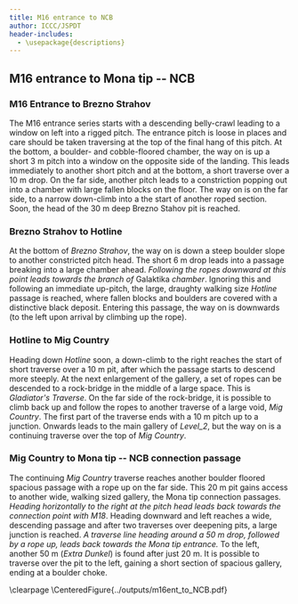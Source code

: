 ```yaml
---
title: M16 entrance to NCB
author: ICCC/JSPDT
header-includes:
  - \usepackage{descriptions}
---
```


## M16 entrance to Mona tip -- NCB

### M16 Entrance to Brezno Strahov

The M16 entrance series starts with a descending belly-crawl leading to a window on left into a rigged pitch.
The entrance pitch is loose in places and care should be taken traversing at the top of the final hang of this pitch.
At the bottom, a boulder- and cobble-floored chamber, the way on is up a short 3 m pitch into a window on the opposite side of the landing.
This leads immediately to another short pitch and at the bottom, a short traverse over a 10 m drop.
On the far side, another pitch leads to a constriction popping out into a chamber with large fallen blocks on the floor.
The way on is on the far side, to a narrow down-climb into a the start of another roped section.
Soon, the head of the 30 m deep Brezno Stahov pit is reached.


### Brezno Strahov to Hotline
At the bottom of _Brezno Strahov_, the way on is down a steep boulder slope to another constricted pitch head.
The short 6 m drop leads into a passage breaking into a large chamber ahead. _Following the ropes downward at this point leads towards the branch of_ Galaktika _chamber_.
Ignoring this and following an immediate up-pitch, the large, draughty walking size _Hotline_ passage is reached, where fallen blocks and boulders are covered with a distinctive black deposit.
Entering this passage, the way on is downwards (to the left upon arrival by climbing up the rope).

### Hotline to Mig Country
Heading down _Hotline_ soon, a down-climb to the right reaches the start of short traverse over a 10 m pit, after which the passage starts to descend more steeply.
At the next enlargement of the gallery, a set of ropes can be descended to a rock-bridge in the middle of a large space.
This is _Gladiator's Traverse_. On the far side of the rock-bridge, it is possible to climb back up and follow the ropes to another traverse of a large void, _Mig Country_.
The first part of the traverse ends with a 10 m pitch up to a junction.
Onwards leads to the main gallery of _Level_2_, but the way on is a continuing traverse over the top of _Mig Country_.

### Mig Country to Mona tip -- NCB connection passage
The continuing _Mig Country_ traverse reaches another boulder floored spacious passage with a rope up on the far side.
This 20 m pit gains access to another wide, walking sized gallery, the Mona tip connection passages.
_Heading horizontally to the right at the pitch head leads back towards the connection point with M18_.
Heading downward and left reaches a wide, descending passage and after two traverses over deepening pits, a large junction is reached.
_A traverse line heading around a 50 m drop, followed by a rope up, leads back towards the Mona tip entrance._
To the left, another 50 m (_Extra Dunkel_) is found after just 20 m. It is possible to traverse over the pit to the left, gaining a short section of spacious gallery, ending at a boulder choke.

\clearpage
\CenteredFigure{../outputs/m16ent_to_NCB.pdf}
